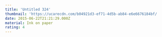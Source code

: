```yaml
---
title: 'Untitled 324'
thumbnail: 'https://ucarecdn.com/b04921d3-ef71-4d5b-ab84-e6e6676184bf/'
date: 2015-06-22T21:21:29.000Z
material: Ink on paper
rating: 4
---
```

